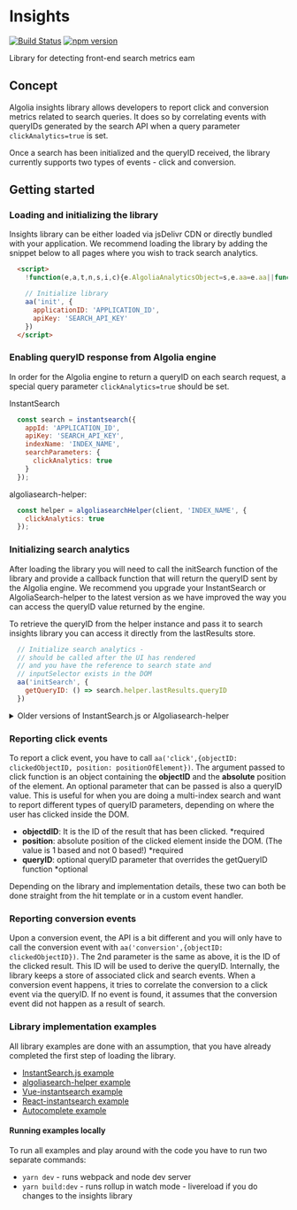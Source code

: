 # Insights
<!-- [START badges] -->
[![Build Status](https://travis-ci.com/algolia/algolia-insights.svg?token=xSE7bJnvaeTRSGevyTux&branch=master)](https://travis-ci.com/algolia/algolia-insights)
[![npm version](https://badge.fury.io/js/search-insights.svg)](https://badge.fury.io/js/search-insights)
<!-- [END badges] -->

Library for detecting front-end search metrics
eam
## Concept

Algolia insights library allows developers to report click and conversion metrics related
to search queries. It does so by correlating events with queryIDs generated by the search API when a query parameter `clickAnalytics=true` is set.

Once a search has been initialized and the queryID received, the library currently supports two types of events - click and conversion.

## Getting started

### <a name="loading"></a>Loading and initializing the library

Insights library can be either loaded via jsDelivr CDN or directly bundled with your application.
We recommend loading the library by adding the snippet below to all pages where you wish to track
search analytics.

```html
  <script>
    !function(e,a,t,n,s,i,c){e.AlgoliaAnalyticsObject=s,e.aa=e.aa||function(){(e.aa.queue=e.aa.queue||[]).push(arguments)},i=a.createElement(t),c=a.getElementsByTagName(t)[0],i.async=1,i.src="https://cdn.jsdelivr.net/npm/search-insights@0.0.14",c.parentNode.insertBefore(i,c)}(window,document,"script",0,"aa");

    // Initialize library
    aa('init', {
      applicationID: 'APPLICATION_ID',
      apiKey: 'SEARCH_API_KEY'
    })
  </script>
```

### Enabling queryID response from Algolia engine

In order for the Algolia engine to return a queryID on each search request, a special query parameter `clickAnalytics=true` should be set.

InstantSearch
```js
  const search = instantsearch({
    appId: 'APPLICATION_ID',
    apiKey: 'SEARCH_API_KEY',
    indexName: 'INDEX_NAME',
    searchParameters: {
      clickAnalytics: true
    }
  });
```

algoliasearch-helper:
```js
  const helper = algoliasearchHelper(client, 'INDEX_NAME', {
    clickAnalytics: true
  });
```

### Initializing search analytics
After loading the library you will need to call the initSearch function of the library and provide a callback function that will return the queryID sent by the Algolia engine. We recommend you upgrade your InstantSearch or AlgoliaSearch-helper to the latest version as we have improved the way you can access the queryID value returned by the engine.

To retrieve the queryID from the helper instance and pass it to search insights library you can access it directly from the lastResults store.
```js
  // Initialize search analytics - 
  // should be called after the UI has rendered
  // and you have the reference to search state and 
  // inputSelector exists in the DOM
  aa('initSearch', {
    getQueryID: () => search.helper.lastResults.queryID
  })
```

<details>
 <summary>Older versions of InstantSearch.js or Algoliasearch-helper</summary>
 To access queryID from the older versions it's required to access the _rawResults property on the helper.
 
  ```js
  // Initialize search analytics - 
  // should be called after the UI has rendered
  // and you have the reference to search state and 
  // inputSelector exists in the DOM
  aa('initSearch', {
    getQueryID: () => search.helper.lastResults && search.helper.lastResults._rawResults[0].queryID
  })
  ```
  
</details>

### Reporting click events
To report a click event, you have to call `aa('click',{objectID: clickedObjectID, position: positionOfElement})`. 
The argument passed to click function is an object containing the __objectID__ and the __absolute__ position of the element. An optional parameter that can be passed is also a queryID value. This is useful for when you are doing a multi-index search and want to report different types of queryID parameters, depending on where the user has clicked inside the DOM.
- __objectdID__: It is the ID of the result that has been clicked. *required
- __position__: absolute position of the clicked element inside the DOM. (The value is 1 based and not 0 based!) *required
- __queryID__: optional queryID parameter that overrides the getQueryID function *optional

Depending on the library and implementation details, these two can both be done straight from the hit template or in a custom event handler.

### Reporting conversion events

Upon a conversion event, the API is a bit different and you will only have to call the conversion event with `aa('conversion',{objectID: clickedObjectID})`. The 2nd parameter is the same as above, it is the ID of the clicked result. This ID will be used to derive the queryID. Internally, the library keeps a store of associated click and search events. When a conversion event happens, it tries to correlate the conversion to a click event via the queryID. If no event is found, it assumes that the conversion event did not happen as a result of search.

### Library implementation examples

All library examples are done with an assumption, that you have already completed the first step of loading the library.

- [InstantSearch.js example](https://github.com/algolia/search-insights.js/blob/master/examples/INSTANTSEARCH.md)
- [algoliasearch-helper example](https://github.com/algolia/search-insights.js/blob/master/examples/HELPER.md)
- [Vue-instantsearch example](https://github.com/algolia/search-insights.js/blob/master/examples/vue-instantsearch/src/App.vue)
- [React-instantsearch example](https://github.com/algolia/search-insights.js/blob/master/examples/react-instantsearch/src/App.js)
- [Autocomplete example](https://github.com/algolia/search-insights.js/blob/master/examples/autocomplete/autocomplete.js)

#### Running examples locally

To run all examples and play around with the code you have to run two separate commands:
- `yarn dev` - runs webpack and node dev server
- `yarn build:dev` - runs rollup in watch mode - livereload if you do changes to the insights library





